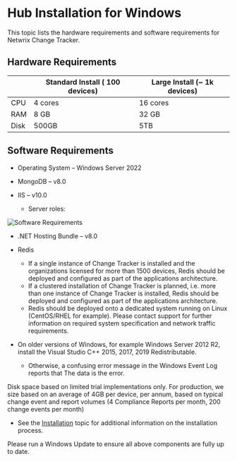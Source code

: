 # Hub Installation for Windows

This topic lists the hardware requirements and software requirements for Netwrix Change Tracker.

## Hardware Requirements

|      | Standard Install ( 100 devices) | Large Install (~ 1k devices) |
| ---- | ------------------------------- | ---------------------------- |
| CPU  | 4 cores                         | 16 cores                     |
| RAM  | 8 GB                            | 32 GB                        |
| Disk | 500GB                           | 5TB                          |

## Software Requirements

- Operating System – Windows Server 2022
- MongoDB – v8.0
- IIS – v10.0

  - Server roles:

![Software Requirements](/img/product_docs/changetracker/changetracker/requirements/performancecheckbox.webp)

- .NET Hosting Bundle – v8.0
- Redis

  - If a single instance of Change Tracker is installed and the organizations licensed for more
    than 1500 devices, Redis should be deployed and configured as part of the applications
    architecture.
  - If a clustered installation of Change Tracker is planned, i.e. more than one instance of
    Change Tracker is installed, Redis should be deployed and configured as part of the
    applications architecture.
  - Redis should be deployed onto a dedicated system running on Linux (CentOS/RHEL for example).
    Please contact support for further information on required system specification and network
    traffic requirements.

- On older versions of Windows, for example Windows Server 2012 R2, install the Visual Studio C++
  2015, 2017, 2019 Redistributable.

  - Otherwise, a confusing error message in the Windows Event Log reports that The data is the
    error.

Disk space based on limited trial implementations only. For production, we size based on an average
of 4GB per device, per annum, based on typical change event and report volumes (4 Compliance Reports
per month, 200 change events per month)

- See the [Installation](/docs/changetracker/8.1/changetracker/install/overview.md) topic for additional information on the
  installation process.

Please run a Windows Update to ensure all above components are fully up to date.
